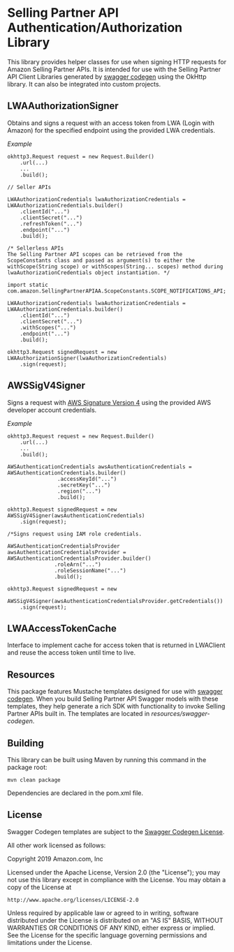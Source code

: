 # Selling Partner API Authentication/Authorization Library
This library provides helper classes for use when signing HTTP requests for Amazon Selling Partner APIs. It is intended for use
with the Selling Partner API Client Libraries generated by [swagger codegen](https://swagger.io/tools/swagger-codegen/) 
using the OkHttp library. It can also be integrated into custom projects.

## LWAAuthorizationSigner
Obtains and signs a request with an access token from LWA (Login with Amazon) for the specified endpoint using the provided LWA credentials.

*Example*
```
okhttp3.Request request = new Request.Builder()
    .url(...)
    ...
    .build();

// Seller APIs

LWAAuthorizationCredentials lwaAuthorizationCredentials = LWAAuthorizationCredentials.builder()
    .clientId("...")
    .clientSecret("...")
    .refreshToken("...")
    .endpoint("...")
    .build();

/* Sellerless APIs
The Selling Partner API scopes can be retrieved from the ScopeConstants class and passed as argument(s) to either the withScope(String scope) or withScopes(String... scopes) method during lwaAuthorizationCredentials object instantiation. */

import static com.amazon.SellingPartnerAPIAA.ScopeConstants.SCOPE_NOTIFICATIONS_API;

LWAAuthorizationCredentials lwaAuthorizationCredentials = LWAAuthorizationCredentials.builder()
    .clientId("...")
    .clientSecret("...")
    .withScopes("...")
    .endpoint("...")
    .build();

okhttp3.Request signedRequest = new LWAAuthorizationSigner(lwaAuthorizationCredentials)
    .sign(request);
```

## AWSSigV4Signer
Signs a request with [AWS Signature Version 4](https://docs.aws.amazon.com/general/latest/gr/signature-version-4.html)
using the provided AWS developer account credentials. 

*Example*
```
okhttp3.Request request = new Request.Builder()
    .url(...)
    ...
    .build();

AWSAuthenticationCredentials awsAuthenticationCredentials = AWSAuthenticationCredentials.builder()
                .accessKeyId("...")
                .secretKey("...")
                .region("...")
                .build();

okhttp3.Request signedRequest = new AWSSigV4Signer(awsAuthenticationCredentials)
    .sign(request);

/*Signs request using IAM role credentials.

AWSAuthenticationCredentialsProvider awsAuthenticationCredentialsProvider = AWSAuthenticationCredentialsProvider.builder()
               .roleArn("...")
               .roleSessionName("...")
               .build();
               
okhttp3.Request signedRequest = new 
     AWSSigV4Signer(awsAuthenticationCredentialsProvider.getCredentials())
    .sign(request);

```

## LWAAccessTokenCache
Interface to implement cache for access token that is returned in LWAClient and reuse the access token until time to live.


## Resources
This package features Mustache templates designed for use with [swagger codegen](https://swagger.io/tools/swagger-codegen/). 
When you build Selling Partner API Swagger models with these templates, they help generate a rich SDK with functionality to invoke Selling Partner APIs built in. The templates are located in *resources/swagger-codegen*.
 
## Building
This library can be built using Maven by running this command in the package root:
 ```
mvn clean package
```
Dependencies are declared in the pom.xml file.

## License
Swagger Codegen templates are subject to the [Swagger Codegen License](https://github.com/swagger-api/swagger-codegen#license).

All other work licensed as follows:

Copyright 2019 Amazon.com, Inc

Licensed under the Apache License, Version 2.0 (the "License");
you may not use this library except in compliance with the License.
You may obtain a copy of the License at

    http://www.apache.org/licenses/LICENSE-2.0

Unless required by applicable law or agreed to in writing, software
distributed under the License is distributed on an "AS IS" BASIS,
WITHOUT WARRANTIES OR CONDITIONS OF ANY KIND, either express or implied.
See the License for the specific language governing permissions and
limitations under the License.
